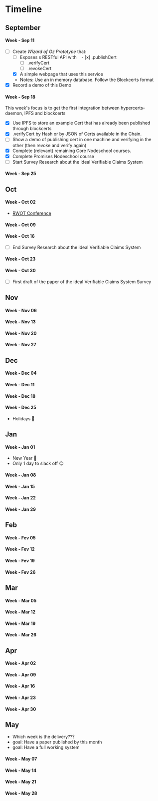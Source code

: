 # Timeline

## September

#### Week - Sep 11

- [ ] Create _Wizard of Oz Prototype_ that:
  - [ ] Exposes s RESTful API with
    - [x] .publishCert
    - [ ] .verifyCert 
    - [ ] .revokeCert
  - [x] A simple webpage that uses this service
  - Notes: Use an in memory database. Follow the Blockcerts format
- [x] Record a demo of this Demo

#### Week - Sep 18

This week's focus is to get the first integration between hypercerts-daemon, IPFS and blockcerts

- [x] Use IPFS to store an example Cert that has already been published through blockcerts
- [x] .verifyCert by Hash or by JSON of Certs available in the Chain.
- [ ] Show a demo of publishing cert in one machine and verifying in the other (then revoke and verify again)
- [x] Complete (relevant) remaining Core Nodeschool courses.
- [x] Complete Promises Nodeschool course
- [ ] Start Survey Research about the ideal Verifiable Claims System

#### Week - Sep 25

## Oct

#### Week - Oct 02

- [RWOT Conference](https://www.eventbrite.com/e/rebootingweboftrust-design-workshop-v-fall-2017-in-boston-area-usa-tickets-34984665075)

#### Week - Oct 09
#### Week - Oct 16

- [ ] End Survey Research about the ideal Verifiable Claims System

#### Week - Oct 23
#### Week - Oct 30

- [ ] First draft of the paper of the ideal Verifiable Claims System Survey

## Nov

#### Week - Nov 06
#### Week - Nov 13
#### Week - Nov 20
#### Week - Nov 27

## Dec

#### Week - Dec 04
#### Week - Dec 11
#### Week - Dec 18

#### Week - Dec 25

- Holidays 🎄

## Jan

#### Week - Jan 01

- New Year 🍾
- Only 1 day to slack off 😉

#### Week - Jan 08
#### Week - Jan 15
#### Week - Jan 22
#### Week - Jan 29

## Feb

#### Week - Fev 05
#### Week - Fev 12
#### Week - Fev 19
#### Week - Fev 26


## Mar

#### Week - Mar 05
#### Week - Mar 12
#### Week - Mar 19
#### Week - Mar 26

## Apr

#### Week - Apr 02
#### Week - Apr 09
#### Week - Apr 16
#### Week - Apr 23
#### Week - Apr 30

## May

- Which week is the delivery???
- goal: Have a paper published by this month
- goal: Have a full working system


#### Week - May 07
#### Week - May 14
#### Week - May 21
#### Week - May 28



